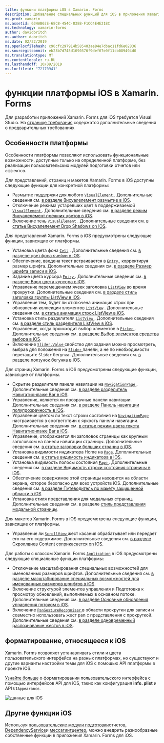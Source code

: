 ```yaml
---
title: функции платформы iOS в Xamarin. Forms
description: Добавление специальных функций для iOS в приложения Xamarin. Forms.
ms.prod: xamarin
ms.assetid: 634AB62E-68C8-454C-838B-F1CC4E4E21BC
ms.technology: xamarin-forms
author: davidbritch
ms.author: dabritch
ms.date: 02/22/2019
ms.openlocfilehash: c90cfc297914b585403ae84e7dbac11fd6e02836
ms.sourcegitcommit: eb23b7d745d1090376f9def07e0f11cb089494d0
ms.translationtype: MT
ms.contentlocale: ru-RU
ms.lasthandoff: 10/09/2019
ms.locfileid: "72170941"
---
```

# <a name="ios-platform-features-in-xamarinforms"></a>функции платформы iOS в Xamarin. Forms

Для разработки приложений Xamarin. Forms для iOS требуется Visual Studio. На [странице требования](~/get-started/requirements.md) содержатся дополнительные сведения о предварительных требованиях.

## <a name="platform-specifics"></a>Особенности платформы

Особенности платформы позволяют использовать функциональные возможности, доступные только на определенной платформе, без реализации пользовательских модулей подготовки отчетов или эффектов.

Для представлений, страниц и макетов Xamarin. Forms в iOS доступны следующие функции для конкретной платформы:

- Размытие поддержки для любого [ `VisualElement` ](xref:Xamarin.Forms.VisualElement). Дополнительные сведения см. [в разделе Висуалелемент размытие в iOS](visualelement-blur.md).
- Отключение режима устаревших цвет в поддерживаемой [ `VisualElement` ](xref:Xamarin.Forms.VisualElement). Дополнительные сведения см. [в разделе режим Висуалелемент прежних цветов в iOS](legacy-color-mode.md).
- Включение тень [ `VisualElement` ](xref:Xamarin.Forms.VisualElement). Дополнительные сведения см. [в статье Висуалелемент Drop Shadows on IOS](visualelement-drop-shadow.md).

Для представлений Xamarin. Forms в iOS предусмотрены следующие функции, зависящие от платформы.

- Установка цвета фона [`Cell`](xref:Xamarin.Forms.Cell) . Дополнительные сведения см. [в разделе цвет фона ячейки в iOS](cell-background-color.md).
- Обеспечение, введена текст встраивается в [ `Entry` ](xref:Xamarin.Forms.Entry) , корректируя размер шрифта. Дополнительные сведения см. [в разделе Размер шрифта записи в iOS](entry-font-size.md).
- Задание цвета курсора [ `Entry` ](xref:Xamarin.Forms.Entry). Дополнительные сведения см. [в разделе Ввод цвета курсора в iOS](entry-cursor-color.md).
- Управление перемещением ячеек заголовка [`ListView`](xref:Xamarin.Forms.ListView) во время прокрутки. Дополнительные сведения см. [в разделе стиль заголовка группы ListView в iOS](listview-group-header-style.md).
- Управление тем, будет ли отключена анимация строк при обновлении коллекции элементов [`ListView`](xref:Xamarin.Forms.ListView) . Дополнительные сведения см. [в статье анимация строк ListView в iOS](listview-row-animations.md).
- Установка стиль разделителя [ `ListView` ](xref:Xamarin.Forms.ListView). Дополнительные сведения см. [в разделе стиль разделителя ListView в iOS](listview-separator-style.md).
- Управление, когда происходит выбор элементов в [ `Picker` ](xref:Xamarin.Forms.Picker). Дополнительные сведения см. [в разделе Выбор элементов средства выбора в iOS](picker-selection.md).
- Включение [ `Slider.Value` ](xref:Xamarin.Forms.Slider.Value) свойство для задания можно просмотреть, выбрав для положения на [ `Slider` ](xref:Xamarin.Forms.Slider) панели, а не по необходимости перетащите `Slider` бегунка. Дополнительные сведения см. [в разделе ползунок бегунка в iOS](slider-thumb.md).

Для страниц Xamarin. Forms в iOS предусмотрены следующие функции, зависящие от платформы.

- Скрытие разделителя панели навигации на [ `NavigationPage` ](xref:Xamarin.Forms.NavigationPage). Дополнительные сведения см. [в разделе разделитель Навигатионпаже Bar в iOS](navigation-bar-separator.md).
- Управление, является ли прозрачные панели навигации. Дополнительные сведения см. [в разделе Панель навигации полупрозрачность в iOS](navigation-bar-translucent.md).
- Управление цветом ли текст строки состояния на [ `NavigationPage` ](xref:Xamarin.Forms.NavigationPage) настраивается в соответствии с яркость панели навигации. Дополнительные сведения см. [в статье режим цвета текста Навигатионпаже Bar в iOS](status-bar-text-color.md).
- Управление, отображается ли заголовок страницы как крупным заголовком на панели навигации страницы. Дополнительные сведения см. [в статье заголовки больших страниц в iOS](page-large-title.md).
- Установка видимости индикатора Home на [`Page`](xref:Xamarin.Forms.Page). Дополнительные сведения см. [в статье видимость индикатора в iOS](page-home-indicator.md).
- Установка видимость полосы состояния [ `Page` ](xref:Xamarin.Forms.Page). Дополнительные сведения см. [в разделе Видимость строки состояния страницы в iOS](page-status-bar-visibility.md).
- Обеспечение содержимое этой страницы находится на области экрана, которое безопасно для всех устройств iOS. Дополнительные сведения см. [в разделе Путеводитель по макету защищенной области в iOS](page-safe-area-layout.md).
- Установка стиля представления для модальных страниц. Дополнительные сведения см. в разделе [стиль представления модальной страницы](page-presentation-style.md).

Для макетов Xamarin. Forms в iOS предусмотрены следующие функции, зависящие от платформы.

- Управление ли [ `ScrollView` ](xref:Xamarin.Forms.ScrollView) жест касания обрабатывает или передает его на его содержимое. Дополнительные сведения см. [в разделе Скроллвиев Content соприкасается on IOS](scrollview-content-touches.md).

Для работы с классом Xamarin. Forms [`Application`](xref:Xamarin.Forms.Application) в iOS предусмотрены следующие специальные функции платформы:

- Отключение масштабирования специальных возможностей для именованных размеров шрифтов. Дополнительные сведения см. [в разделе масштабирование специальных возможностей для именованных размеров шрифтов в iOS](named-font-size-scaling.md).
- Включение структурой элементов управления и Подготовка к просмотру обновлений, выполняемых в основном потоке. Дополнительные сведения см. [в разделе Основные обновления управления потоком в iOS](main-thread-updates-ui.md).
- Включение [ `PanGestureRecognizer` ](xref:Xamarin.Forms.PanGestureRecognizer) в области прокрутки для записи и совместно использовать жест pan с представления с прокруткой. Дополнительные сведения см. [в разделе одновременный распознавание жестов в iOS](application-pan-gesture.md).

## <a name="ios-specific-formatting"></a>форматирование, относящееся к iOS

Xamarin. Forms позволяет устанавливать стили и цвета пользовательского интерфейса на разных платформах, но существуют и другие варианты настройки темы для iOS с помощью API платформы в проекте iOS.

[Узнайте больше](formatting.md) о форматировании пользовательского интерфейса с помощью интерфейсов API для iOS, таких как конфигурация **info. plist** и API `UIAppearance`.

![](images/status-white-sml.png "данные для iOS")

## <a name="other-ios-features"></a>Другие функции iOS

Используя [пользовательские модули подготовки](~/xamarin-forms/app-fundamentals/custom-renderer/index.md)отчетов, [DependencyService](~/xamarin-forms/app-fundamentals/dependency-service/index.md)и [мессагингцентер](~/xamarin-forms/app-fundamentals/messaging-center.md), можно внедрить разнообразные собственные функции в приложения Xamarin. Forms для iOS.

